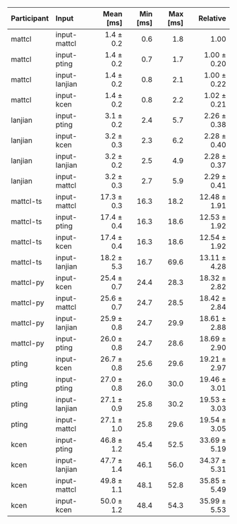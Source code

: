 | Participant | Input | Mean [ms] | Min [ms] | Max [ms] | Relative |
|:---|:---|---:|---:|---:|---:|
| mattcl | input-mattcl | 1.4 ± 0.2 | 0.6 | 1.8 | 1.00 |
| mattcl | input-pting | 1.4 ± 0.2 | 0.7 | 1.7 | 1.00 ± 0.20 |
| mattcl | input-lanjian | 1.4 ± 0.2 | 0.8 | 2.1 | 1.00 ± 0.22 |
| mattcl | input-kcen | 1.4 ± 0.2 | 0.8 | 2.2 | 1.02 ± 0.21 |
| lanjian | input-pting | 3.1 ± 0.2 | 2.4 | 5.7 | 2.26 ± 0.38 |
| lanjian | input-kcen | 3.2 ± 0.3 | 2.3 | 6.2 | 2.28 ± 0.40 |
| lanjian | input-lanjian | 3.2 ± 0.2 | 2.5 | 4.9 | 2.28 ± 0.37 |
| lanjian | input-mattcl | 3.2 ± 0.3 | 2.7 | 5.9 | 2.29 ± 0.41 |
| mattcl-ts | input-mattcl | 17.3 ± 0.3 | 16.3 | 18.2 | 12.48 ± 1.91 |
| mattcl-ts | input-pting | 17.4 ± 0.4 | 16.3 | 18.6 | 12.53 ± 1.92 |
| mattcl-ts | input-kcen | 17.4 ± 0.4 | 16.3 | 18.6 | 12.54 ± 1.92 |
| mattcl-ts | input-lanjian | 18.2 ± 5.3 | 16.7 | 69.6 | 13.11 ± 4.28 |
| mattcl-py | input-kcen | 25.4 ± 0.7 | 24.4 | 28.3 | 18.32 ± 2.82 |
| mattcl-py | input-mattcl | 25.6 ± 0.7 | 24.7 | 28.5 | 18.42 ± 2.84 |
| mattcl-py | input-lanjian | 25.9 ± 0.8 | 24.7 | 29.9 | 18.61 ± 2.88 |
| mattcl-py | input-pting | 26.0 ± 0.8 | 24.7 | 28.6 | 18.69 ± 2.90 |
| pting | input-kcen | 26.7 ± 0.8 | 25.6 | 29.6 | 19.21 ± 2.97 |
| pting | input-pting | 27.0 ± 0.8 | 26.0 | 30.0 | 19.46 ± 3.01 |
| pting | input-lanjian | 27.1 ± 0.9 | 25.8 | 30.2 | 19.53 ± 3.03 |
| pting | input-mattcl | 27.1 ± 1.0 | 25.8 | 29.6 | 19.54 ± 3.05 |
| kcen | input-pting | 46.8 ± 1.2 | 45.4 | 52.5 | 33.69 ± 5.19 |
| kcen | input-lanjian | 47.7 ± 1.4 | 46.1 | 56.0 | 34.37 ± 5.31 |
| kcen | input-mattcl | 49.8 ± 1.1 | 48.1 | 52.8 | 35.85 ± 5.49 |
| kcen | input-kcen | 50.0 ± 1.2 | 48.4 | 54.3 | 35.99 ± 5.53 |
